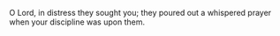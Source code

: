 O Lord, in distress they sought you; they poured out a whispered prayer when your discipline was upon them.
